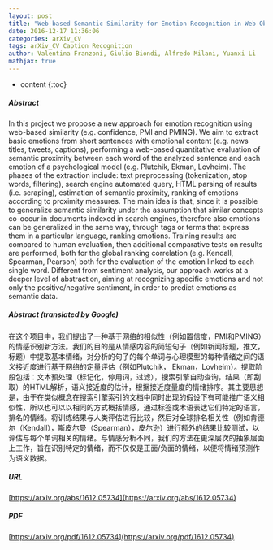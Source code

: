 ```yaml
---
layout: post
title: "Web-based Semantic Similarity for Emotion Recognition in Web Objects"
date: 2016-12-17 11:36:06
categories: arXiv_CV
tags: arXiv_CV Caption Recognition
author: Valentina Franzoni, Giulio Biondi, Alfredo Milani, Yuanxi Li
mathjax: true
---
```


* content
{:toc}

##### Abstract
In this project we propose a new approach for emotion recognition using web-based similarity (e.g. confidence, PMI and PMING). We aim to extract basic emotions from short sentences with emotional content (e.g. news titles, tweets, captions), performing a web-based quantitative evaluation of semantic proximity between each word of the analyzed sentence and each emotion of a psychological model (e.g. Plutchik, Ekman, Lovheim). The phases of the extraction include: text preprocessing (tokenization, stop words, filtering), search engine automated query, HTML parsing of results (i.e. scraping), estimation of semantic proximity, ranking of emotions according to proximity measures. The main idea is that, since it is possible to generalize semantic similarity under the assumption that similar concepts co-occur in documents indexed in search engines, therefore also emotions can be generalized in the same way, through tags or terms that express them in a particular language, ranking emotions. Training results are compared to human evaluation, then additional comparative tests on results are performed, both for the global ranking correlation (e.g. Kendall, Spearman, Pearson) both for the evaluation of the emotion linked to each single word. Different from sentiment analysis, our approach works at a deeper level of abstraction, aiming at recognizing specific emotions and not only the positive/negative sentiment, in order to predict emotions as semantic data.

##### Abstract (translated by Google)
在这个项目中，我们提出了一种基于网络的相似性（例如置信度，PMI和PMING）的情感识别新方法。我们的目的是从情感内容的简短句子（例如新闻标题，推文，标题）中提取基本情绪，对分析的句子的每个单词与心理模型的每种情绪之间的语义接近度进行基于网络的定量评估（例如Plutchik， Ekman，Lovheim）。提取阶段包括：文本预处理（标记化，停用词，过滤），搜索引擎自动查询，结果（即刮取）的HTML解析，语义接近度的估计，根据接近度量度的情绪排序。其主要思想是，由于在类似概念在搜索引擎索引的文档中同时出现的假设下有可能推广语义相似性，所以也可以以相同的方式概括情感，通过标签或术语表达它们特定的语言，排名的情绪。将训练结果与人类评估进行比较，然后对全球排名相关性（例如肯德尔（Kendall），斯皮尔曼（Spearman），皮尔逊）进行额外的结果比较测试，以评估与每个单词相关的情绪。与情感分析不同，我们的方法在更深层次的抽象层面上工作，旨在识别特定的情绪，而不仅仅是正面/负面的情绪，以便将情绪预测作为语义数据。

##### URL
[https://arxiv.org/abs/1612.05734](https://arxiv.org/abs/1612.05734)

##### PDF
[https://arxiv.org/pdf/1612.05734](https://arxiv.org/pdf/1612.05734)

